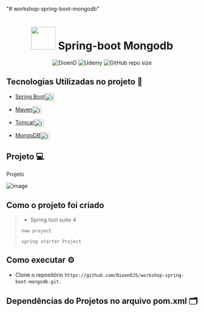 "# workshop-spring-boot-mongodb" 

<h1 align="center"><img src="https://cdn.jsdelivr.net/gh/devicons/devicon/icons/spring/spring-original.svg" height="60" width="65" alt="" /> Spring-boot Mongodb </h1>

<p align="center">
    <img src="https://img.shields.io/static/v1?label=DioenD&message=Java&color=d2cca1&labelColor=757780" alt="DioenD">
    <img src="https://img.shields.io/static/v1?label=Udemy &message=java&color=dfdfdf&labelColor=41356b" alt="Udemy">
    <img alt="GitHub repo size" src="https://img.shields.io/github/repo-size/DioenDJS/workshop-spring-boot-mongodb" >
</p>

## Tecnologias Utilizadas no projeto :construction:

- [Spring Boot](https://spring.io/projects/spring-boot)<img align="center" alt="img springboot" height="20" width="25" src="https://cdn.jsdelivr.net/gh/devicons/devicon/icons/spring/spring-original.svg" style="max-width:100%;" />

- [Maven](https://maven.apache.org/)<img align="center" alt="img maven" height="20" width="25" src="https://cdn.jsdelivr.net/gh/devicons/devicon/icons/apache/apache-original.svg" style="max-width:100%;" />

- [Tomcat](https://tomcat.apache.org/)<img align="center" alt="img tomcat" height="20" width="25" src="https://cdn.jsdelivr.net/gh/devicons/devicon/icons/tomcat/tomcat-original-wordmark.svg" style="max-width:100%;" />

- [MongoDB](https://www.mongodb.com/)<img align="center" alt="img mongodb" height="20" width="25" src="https://cdn.jsdelivr.net/gh/devicons/devicon/icons/mongodb/mongodb-original-wordmark.svg" style="max-width:100%;" />




## Projeto :computer:
Projeto 

![image](https://user-images.githubusercontent.com/76778401/212579450-a6076fa2-5337-4816-b330-284b7fde12a4.png)

## Como o projeto foi criado 

> - Spring tool suite 4
>
> ``` new project ```
>
> ``` spring starter Project ```

## Como executar :gear:

- Clone o repositório `https://github.com/DioenDJS/workshop-spring-boot-mongodb.git`.
<!-- - Ao final a aplicação estará disponível em `http://localhost:3000`. -->


## Dependências do Projetos no arquivo pom.xml :card_index_dividers:
<!-- ```
<dependency>
    <groupId>org.springframework.boot</groupId>
    <artifactId>spring-boot-starter-data-jpa</artifactId>
</dependency>

<dependency>
    <groupId>com.h2database</groupId>
    <artifactId>h2</artifactId>
    <scope>runtime</scope>
</dependency>
``` -->
<!-- ## Importe Insomnia
[![Run in Insomnia}](https://insomnia.rest/images/run.svg)](https://insomnia.rest/run/?label=Spring%20Boot%20-%20JPA&uri=https%3A%2F%2Fraw.githubusercontent.com%2FDioenDJS%2Fworkshop-springboot-jpa%2Fmain%2FInsomnia.json)

## Methods HTTP no Insomnia:

### User

#### Criar Usuário
![image](https://user-images.githubusercontent.com/76778401/212481537-2aba2480-004c-4ece-adcd-529de3e85d18.png)

#### Listagem de usuários
![image](https://user-images.githubusercontent.com/76778401/210287244-c557a85c-96cd-4c33-b1ba-d577f3d22ec7.png) -->



